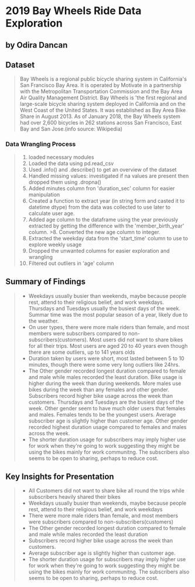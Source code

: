 
# 2019 Bay Wheels Ride Data Exploration
## by Odira Dancan


## Dataset

> Bay Wheels is a regional public bicycle sharing system in California's San Francisco Bay Area. It is operated by Motivate in a partnership with the Metropolitan Transportation Commission and the Bay Area Air Quality Management District. Bay Wheels is 'the first regional and large-scale bicycle sharing system deployed in California and on the West Coast of the United States. It was established as Bay Area Bike Share in August 2013. As of January 2018, the Bay Wheels system had over 2,600 bicycles in 262 stations across San Francisco, East Bay and San Jose.(info source: Wikipedia)

### Data Wrangling Process
>1. loaded necessary modules
>2. Loaded the data using pd.read_csv
>3. Used .info() and .describe() to get an overview of the dataset
>4. Handled missing values: investigated if na values are present then dropped them using .dropna()
>5. Added minutes column fron 'duration_sec' column for easier manipulation 
>6. Created a function to extract year (in string form and casted it to datetime dtype) from the data was collected to use later to calculate user age.
>7. Added age column to the dataframe using the year previously extracted by getting the difference with the 'member_birth_year' column. >8. Converted the new age column to integer.
>8. Extracted the weekday data from the 'start_time' column to use to explore weekly usage
>9. Dropped the unwanted columns for easier exploration and wrangling
>10. Filtered out outliers in 'age' column 

## Summary of Findings

>- Weekdays usually busier than weekends, maybe because people rest, attend to their religious belief, and work weekdays. Thursdays and Tuesdays usually the busiest days of the week. Summar time was the most popular season of a year, likely due to the weather.
>- On user types, there were more male riders than female, and most members were subscribers compared to non-subscribers(customers). Most users did not want to share bikes for all their trips. Most users are aged 20 to 40 years even though there are some outliers, up to 141 years olds
>- Duration taken by users were short, most lasted between 5 to 10 minutes, though there were some very long outliers like 24hrs.
>- The Other gender recorded longest duration compared to female and male while males recorded the least duration. Bike usage is higher during the week than during weekends. More males use bikes during the week than any females and other gender. Subscribers record higher bike usage across the week than customers. Thursdays and Tuesdays are the busiest days of the week. Other gender seem to have much older users that females and males. Females tends to be the youngest users. Average subscriber age is slightly higher than customer age. Other gender recorded highest duration usage compared to females and males across the week.
>- The shorter duration usage for subscribers may imply higher use for work when they're going to work suggesting they might be using the bikes mainly for work communitng. The subscribers also seems to be open to sharing, perhaps to reduce cost.

## Key Insights for Presentation

>- All Customers did not want to share bike all round the trips while subscribers heavily shared their bikes
>- Weekdays usually busier than weekends, maybe because people rest, attend to their religious belief, and work weekdays
>- There were more male riders than female, and most members were subscribers compared to non-subscribers(customers)
>- The Other gender recorded longest duration compared to female and male while males recorded the least duration
>- Subscribers record higher bike usage across the week than customers.
>- Average subscriber age is slightly higher than customer age.
>- The shorter duration usage for subscribers may imply higher use for work when they're going to work suggesting they might be using the bikes mainly for work communitng. The subscribers also seems to be open to sharing, perhaps to reduce cost.

